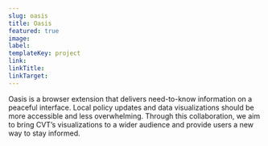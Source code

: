 ```yaml
---
slug: oasis
title: Oasis 
featured: true
image: 
label: 
templateKey: project
link:
linkTitle:
linkTarget:
---
```

Oasis is a browser extension that delivers need-to-know information on a peaceful interface.  Local policy updates and data visualizations should be more accessible and less overwhelming. Through this collaboration, we aim to bring CVT’s visualizations to a wider audience and provide users a new way to stay informed. 